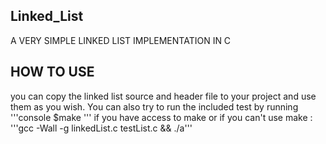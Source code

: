 ## Linked_List
A VERY SIMPLE LINKED LIST IMPLEMENTATION IN C

## HOW TO USE 
you can copy the linked list source and header file to your project and use them as you wish. You can also try to run the included test by running 
'''console
$make
''' 
if you have access to make or if you can't use make : '''gcc -Wall -g linkedList.c testList.c && ./a'''
